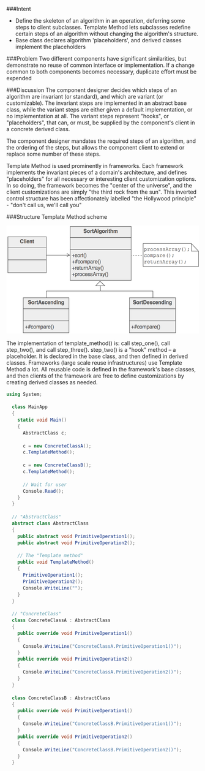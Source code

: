 ###Intent
- Define the skeleton of an algorithm in an operation, deferring some steps to client subclasses. Template Method lets subclasses redefine certain steps of an algorithm without changing the algorithm's structure.
- Base class declares algorithm 'placeholders', and derived classes implement the placeholders

###Problem
Two different components have significant similarities, but demonstrate no reuse of common interface or implementation. If a change common to both components becomes necessary, duplicate effort must be expended

###Discussion
The component designer decides which steps of an algorithm are invariant (or standard), and which are variant (or customizable). The invariant steps are implemented in an abstract base class, while the variant steps are either given a default implementation, or no implementation at all. The variant steps represent "hooks", or "placeholders", that can, or must, be supplied by the component's client in a concrete derived class.

The component designer mandates the required steps of an algorithm, and the ordering of the steps, but allows the component client to extend or replace some number of these steps.

Template Method is used prominently in frameworks. Each framework implements the invariant pieces of a domain's architecture, and defines "placeholders" for all necessary or interesting client customization options. In so doing, the framework becomes the "center of the universe", and the client customizations are simply "the third rock from the sun". This inverted control structure has been affectionately labelled "the Hollywood principle" - "don't call us, we'll call you"

###Structure
Template Method scheme

![alt tag](https://github.com/pzubev/HighQualityCode/blob/master/Template_Method_-2x.png)

The implementation of template_method() is: call step_one(), call step_two(), and call step_three().  step_two() is a "hook" method – a placeholder. It is declared in the base class, and then defined in derived classes. Frameworks (large scale reuse infrastructures) use Template Method a lot. All reusable code is defined in the framework's base classes, and then clients of the framework are free to define customizations by creating derived classes as needed.

```c#
using System;

  class MainApp
  {
    static void Main()
    {
      AbstractClass c;
 
      c = new ConcreteClassA();
      c.TemplateMethod();

      c = new ConcreteClassB();
      c.TemplateMethod();

      // Wait for user 
      Console.Read();
    }
  }

  // "AbstractClass"
  abstract class AbstractClass
  {
    public abstract void PrimitiveOperation1();
    public abstract void PrimitiveOperation2();

    // The "Template method" 
    public void TemplateMethod()
    {
      PrimitiveOperation1();
      PrimitiveOperation2();
      Console.WriteLine("");
    }
  }

  // "ConcreteClass" 
  class ConcreteClassA : AbstractClass
  {
    public override void PrimitiveOperation1()
    {
      Console.WriteLine("ConcreteClassA.PrimitiveOperation1()");
    }
    public override void PrimitiveOperation2()
    {
      Console.WriteLine("ConcreteClassA.PrimitiveOperation2()");
    }
  }

  class ConcreteClassB : AbstractClass
  {
    public override void PrimitiveOperation1()
    {
      Console.WriteLine("ConcreteClassB.PrimitiveOperation1()");
    }
    public override void PrimitiveOperation2()
    {
      Console.WriteLine("ConcreteClassB.PrimitiveOperation2()");
    }
  }
  ```

